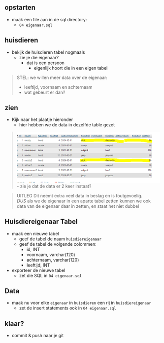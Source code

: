 
## opstarten

- maak een file aan in de sql directory:
    - `04 eigenaar.sql`

## huisdieren

- bekijk de huisdieren tabel nogmaals
    - zie je die eigenaar?
        - dat is een persoon
            - eigenlijk hoort die in een eigen tabel

> STEL: we willen meer data over de eigenaar:
> - leeftijd, voornaam en achternaam
> - wat gebeurt er dan?

## zien

- Kijk naar het plaatje hieronder
    - hier hebben we de data in dezelfde table gezet
> ![](img/plat.PNG)
    - zie je dat de data er 2 keer instaat?


> UITLEG
> Dit neemt extra veel data in beslag en is foutgevoelig.  
> *DUS* als we de eigenaar in een aparte tabel zetten kunnen we ook data van de eigenaar daar in zetten, en staat het niet dubbel

## Huisdiereigenaar Tabel

- maak een nieuwe tabel 
    - geef de tabel de naam `huisdiereigenaar`
    - geef de tabel de volgende colommen:
        - id, INT 
        - voornaam, varchar(120)
        - achternaam, varchar(120)
        - leeftijd, INT 
- exporteer de nieuwe tabel
    - zet die SQL in `04 eigenaar.sql`

## Data

- maak nu voor elke `eigenaar` in `huisdieren` een rij in `huisdiereigenaar`
    - zet de insert statements ook in `04 eigenaar.sql`

## klaar?

- commit & push naar je git
            

